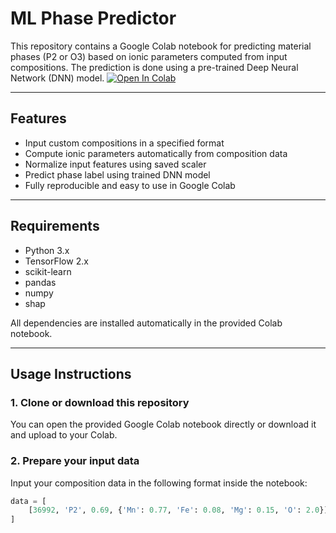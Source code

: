 # ML Phase Predictor

This repository contains a Google Colab notebook for predicting material phases (P2 or O3) based on ionic parameters computed from input compositions. The prediction is done using a pre-trained Deep Neural Network (DNN) model.
[![Open In Colab](https://colab.research.google.com/assets/colab-badge.svg)](https://colab.research.google.com/github/LIANGTING-WU/ML_Phase_Predictor/blob/main/your_notebook.ipynb)

---

## Features

- Input custom compositions in a specified format
- Compute ionic parameters automatically from composition data
- Normalize input features using saved scaler
- Predict phase label using trained DNN model
- Fully reproducible and easy to use in Google Colab

---

## Requirements

- Python 3.x
- TensorFlow 2.x
- scikit-learn
- pandas
- numpy
- shap

All dependencies are installed automatically in the provided Colab notebook.

---

## Usage Instructions

### 1. Clone or download this repository

You can open the provided Google Colab notebook directly or download it and upload to your Colab.

### 2. Prepare your input data

Input your composition data in the following format inside the notebook:

```python
data = [
    [36992, 'P2', 0.69, {'Mn': 0.77, 'Fe': 0.08, 'Mg': 0.15, 'O': 2.0}]
]
